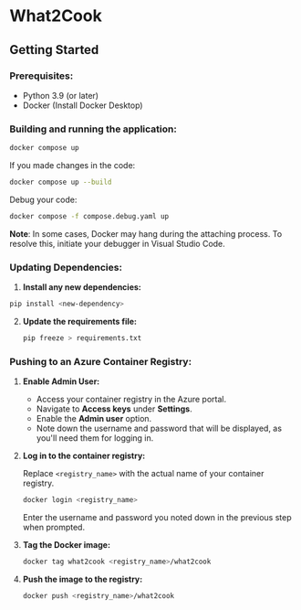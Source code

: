 # **What2Cook**

## **Getting Started**

### **Prerequisites:**

- Python 3.9 (or later)
- Docker (Install Docker Desktop)

### **Building and running the application:**

```bash
docker compose up
```

If you made changes in the code:

```bash
docker compose up --build
```

Debug your code:

```bash
docker compose -f compose.debug.yaml up
```

**Note**: In some cases, Docker may hang during the attaching process. To resolve this, initiate your debugger in Visual Studio Code.

### **Updating Dependencies:**

1. **Install any new dependencies:**

```bash
pip install <new-dependency>
```

2. **Update the requirements file:**

   ```bash
   pip freeze > requirements.txt
   ```

### **Pushing to an Azure Container Registry:**

1. **Enable Admin User:**

   - Access your container registry in the Azure portal.
   - Navigate to **Access keys** under **Settings**.
   - Enable the **Admin user** option.
   - Note down the username and password that will be displayed, as you'll need them for logging in.

2. **Log in to the container registry:**

   Replace `<registry_name>` with the actual name of your container registry.

   ```bash
   docker login <registry_name>
   ```

   Enter the username and password you noted down in the previous step when prompted.

3. **Tag the Docker image:**

   ```bash
   docker tag what2cook <registry_name>/what2cook
   ```

4. **Push the image to the registry:**

   ```bash
   docker push <registry_name>/what2cook
   ```
